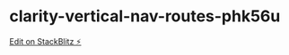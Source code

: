 # clarity-vertical-nav-routes-phk56u

[Edit on StackBlitz ⚡️](https://stackblitz.com/edit/clarity-vertical-nav-routes-phk56u)